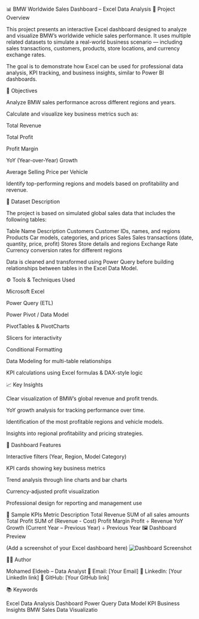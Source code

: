 📊 BMW Worldwide Sales Dashboard – Excel Data Analysis
📁 Project Overview

This project presents an interactive Excel dashboard designed to analyze and visualize BMW’s worldwide vehicle sales performance.
It uses multiple related datasets to simulate a real-world business scenario — including sales transactions, customers, products, store locations, and currency exchange rates.

The goal is to demonstrate how Excel can be used for professional data analysis, KPI tracking, and business insights, similar to Power BI dashboards.

🧠 Objectives

Analyze BMW sales performance across different regions and years.

Calculate and visualize key business metrics such as:

Total Revenue

Total Profit

Profit Margin

YoY (Year-over-Year) Growth

Average Selling Price per Vehicle

Identify top-performing regions and models based on profitability and revenue.

🧩 Dataset Description

The project is based on simulated global sales data that includes the following tables:

Table Name	Description
Customers	Customer IDs, names, and regions
Products	Car models, categories, and prices
Sales	Sales transactions (date, quantity, price, profit)
Stores	Store details and regions
Exchange Rate	Currency conversion rates for different regions

Data is cleaned and transformed using Power Query before building relationships between tables in the Excel Data Model.

⚙️ Tools & Techniques Used

Microsoft Excel

Power Query (ETL)

Power Pivot / Data Model

PivotTables & PivotCharts

Slicers for interactivity

Conditional Formatting

Data Modeling for multi-table relationships

KPI calculations using Excel formulas & DAX-style logic

📈 Key Insights

Clear visualization of BMW’s global revenue and profit trends.

YoY growth analysis for tracking performance over time.

Identification of the most profitable regions and vehicle models.

Insights into regional profitability and pricing strategies.

💼 Dashboard Features

Interactive filters (Year, Region, Model Category)

KPI cards showing key business metrics

Trend analysis through line charts and bar charts

Currency-adjusted profit visualization

Professional design for reporting and management use

🧾 Sample KPIs
Metric	Description
Total Revenue	SUM of all sales amounts
Total Profit	SUM of (Revenue - Cost)
Profit Margin	Profit ÷ Revenue
YoY Growth	(Current Year – Previous Year) ÷ Previous Year
🖼️ Dashboard Preview

(Add a screenshot of your Excel dashboard here)
![Dashboard Screenshot](path-to-your-image.png)

🧑‍💻 Author

Mohamed Eldeeb – Data Analyst
📧 Email: [Your Email]
🔗 LinkedIn: [Your LinkedIn link]
🔗 GitHub: [Your GitHub link]

📚 Keywords

Excel Data Analysis Dashboard Power Query Data Model KPI Business Insights BMW Sales Data Visualizatio
